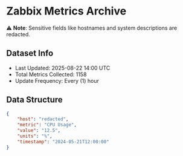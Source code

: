 # Zabbix Metrics Archive

⚠️ **Note**: Sensitive fields like hostnames and system descriptions are redacted.

## Dataset Info
- Last Updated: 2025-08-22 14:00 UTC
- Total Metrics Collected: 1158
- Update Frequency: Every (1) hour

## Data Structure
```json
{
    "host": "redacted",
    "metric": "CPU Usage",
    "value": "12.5",
    "units": "%",
    "timestamp": "2024-05-21T12:00:00"
}
```
